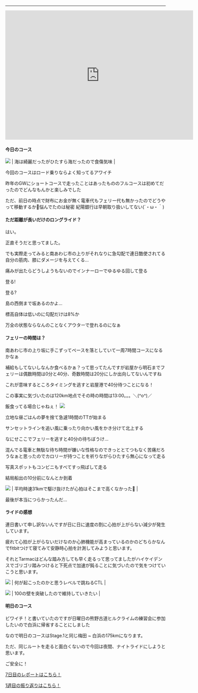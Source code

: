 
---
<iframe allowtransparency="true" frameborder="0" height="405" scrolling="no" src="https://www.strava.com/activities/2683826324/embed/b3cf96f8bb4be2a8bc9b537acddc80f6853399a0" width="590"></iframe>


#### 今日のコース

[![](/images/IMG_20190906_100114.jpg)](/images/IMG_20190906_100114.jpg)
| 海は綺麗だったがひたすら海だったので食傷気味 |



今回のコースはロード乗りならよく知ってるアワイチ

昨年のGWにショートコースで走ったことはあったもののフルコースは初めてだったのでどんなもんかと楽しみでした


ただ、前日の時点で財布にお金が無く電車代もフェリー代も無かったのでどうやって移動するか🤔悩んでたのは秘密
紀陽銀行は早朝取り扱いしてない(´・ω・｀)



#### ただ距離が長いだけのロングライド？

はい。

正直そうだと思ってました。



でも実際走ってみると南あわじ市の上りがそれなりに急勾配で連日酷使されてる自分の筋肉、膝にダメージを与えてくる...



痛みが出たらどうしようもないのでインナーローでゆるゆる回して登る



登る!



登る?



島の西側まで坂あるのかよ...



標高自体は低いのに勾配だけは8%か



万全の状態ならなんのことなくアウターで登れるのになぁ





#### フェリーの時間は？

南あわじ市の上り坂に手こずってペースを落としていて一周7時間コースになるかなぁ

補給もしてないしなんか食べるかぁ？って思ってたんですが岩屋から明石までフェリーは偶数時間は0分と40分、奇数時間は20分にしか出向してないんですね



これが意味するところタイミングを逃すと岩屋港で40分待つことになる！



この事実に気づいたのは120km地点でその時の時間は13:00。。。＼(^o^)／



飯食ってる場合じゃねぇ！
[![](/images/o0700054813964837920.jpg)](/images/o0700054813964837920.jpg)



立地な昼ごはんの夢を捨て急遽1時間のTTが始まる



サンセットラインを追い風に乗ったり向かい風をかき分けて北上する



なにせここでフェリーを逃すと40分の待ちぼうけ...

混んでる電車と無駄な待ち時間が嫌いな性格なのできっととてつもなく苦痛だろうなぁと思ったのでカロリーが持つことを祈りながらひたすら無心になって走る



写真スポットもコンビニもすべてすっ飛ばして走る



結局船出の10分前になんとか到着



[![](https://4.bp.blogspot.com/-M14bmOnUCEk/XXJC6EbP9UI/AAAAAAAABuw/jwLSfLZkFN8t81gCRU_9SngLMr0eUApbwCK4BGAYYCw/s320/%25E3%2582%25B9%25E3%2582%25AF%25E3%2583%25AA%25E3%2583%25BC%25E3%2583%25B3%25E3%2582%25B7%25E3%2583%25A7%25E3%2583%2583%25E3%2583%2588%2B2019-09-06%2B20.28.30.png)](http://4.bp.blogspot.com/-M14bmOnUCEk/XXJC6EbP9UI/AAAAAAAABuw/jwLSfLZkFN8t81gCRU_9SngLMr0eUApbwCK4BGAYYCw/s1600/%25E3%2582%25B9%25E3%2582%25AF%25E3%2583%25AA%25E3%2583%25BC%25E3%2583%25B3%25E3%2582%25B7%25E3%2583%25A7%25E3%2583%2583%25E3%2583%2588%2B2019-09-06%2B20.28.30.png)
| 平均時速31kmで駆け抜けたが心拍はそこまで高くなかった🤔 |

最後が本当につらかったんだ...



#### ライドの感想

連日書いて申し訳ないんですが日に日に速度の割に心拍が上がらない減少が発生しています。

疲れて心拍が上がらないだけなのか心肺機能が高まっているのかのどちらかなんでfitbitつけて寝てみて安静時心拍を計測してみようと思います。



それとTarmacはどんな踏み方しても早く走るって思ってましたがハイケイデンスでゴリゴリ踏みつけると下死点で加速が鈍ることに気づいたので気をつけていこうと思います。



[![](https://3.bp.blogspot.com/-8e4Rp80Kh1g/XXJFXPMaj4I/AAAAAAAABvY/VPhWuMvKZlMDNYFksF99HJ6PwjtadhQ_wCK4BGAYYCw/s320/%25E3%2582%25B9%25E3%2582%25AF%25E3%2583%25AA%25E3%2583%25BC%25E3%2583%25B3%25E3%2582%25B7%25E3%2583%25A7%25E3%2583%2583%25E3%2583%2588%2B2019-09-06%2B20.38.50.png)](http://3.bp.blogspot.com/-8e4Rp80Kh1g/XXJFXPMaj4I/AAAAAAAABvY/VPhWuMvKZlMDNYFksF99HJ6PwjtadhQ_wCK4BGAYYCw/s1600/%25E3%2582%25B9%25E3%2582%25AF%25E3%2583%25AA%25E3%2583%25BC%25E3%2583%25B3%25E3%2582%25B7%25E3%2583%25A7%25E3%2583%2583%25E3%2583%2588%2B2019-09-06%2B20.38.50.png)
| 何が起こったのかと思うレベルで跳ねるCTL |

[![](https://4.bp.blogspot.com/-_i_fMuclaVA/XXJFXNDfzQI/AAAAAAAABvc/HXUKYnGBxU4XwY5t6SkKxRgiiUmYjIa7QCK4BGAYYCw/s320/%25E3%2582%25B9%25E3%2582%25AF%25E3%2583%25AA%25E3%2583%25BC%25E3%2583%25B3%25E3%2582%25B7%25E3%2583%25A7%25E3%2583%2583%25E3%2583%2588%2B2019-09-06%2B20.38.45.png)](http://4.bp.blogspot.com/-_i_fMuclaVA/XXJFXNDfzQI/AAAAAAAABvc/HXUKYnGBxU4XwY5t6SkKxRgiiUmYjIa7QCK4BGAYYCw/s1600/%25E3%2582%25B9%25E3%2582%25AF%25E3%2583%25AA%25E3%2583%25BC%25E3%2583%25B3%25E3%2582%25B7%25E3%2583%25A7%25E3%2583%2583%25E3%2583%2588%2B2019-09-06%2B20.38.45.png)
| 100の壁を突破したので維持していきたい |







#### 明日のコース

ビワイチ！と書いていたのですが日曜日の熊野古道ヒルクライムの練習会に参加したいので白浜に帰省することにしました



なので明日のコースはStage.1と同じ梅田 ~ 白浜の175kmになります。



ただ、同じルートを走ると面白くないので今回は夜間、ナイトライドにしようと思います。



ご安全に！





[7日目のレポートはこちら！](https://blog.great-distance.com/2019/09/greatdistance-stage7.html)

[1週目の振り返りはこちら！](https://blog.great-distance.com/2019/09/greatdistance.html)
